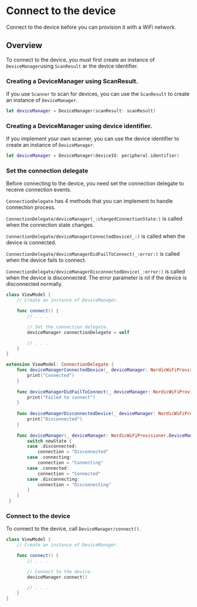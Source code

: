 # Connect to the device
Connect to the device before you can provision it with a WiFi network.

## Overview

To connect to the device, you must first create an instance of ``DeviceManager``using ``ScanResult`` ar the device identifier.

### Creating a DeviceManager using ScanResult.
If you use ``Scanner`` to scan for devices, you can use the ``ScanResult`` to create an instance of ``DeviceManager``.

```swift
let deviceManager = DeviceManager(scanResult: scanResult)
```

### Creating a DeviceManager using device identifier.
If you implement your own scanner, you can use the device identifier to create an instance of ``DeviceManager``.

```swift
let deviceManager = DeviceManager(deviceId: peripheral.identifier)
```

### Set the connection delegate
Before connecting to the device, you need set the connection delegate to receive connection events.

``ConnectionDelegate`` has 4 methods that you can implement to handle connection process.

``ConnectionDelegate/deviceManager(_:changedConnectionState:)`` is called when the connection state changes.

``ConnectionDelegate/deviceManagerConnectedDevice(_:)`` is called when the device is connected.

``ConnectionDelegate/deviceManagerDidFailToConnect(_:error:)`` is called when the device fails to connect.

``ConnectionDelegate/deviceManagerDisconnectedDevice(_:error:)`` is called when the device is disconnected. The error parameter is nil if the device is disconnected normally.

```swift
class ViewModel {
    // Create an instance of DeviceManager.

    func connect() {
        // . . .

        // Set the connection delegate.
        deviceManager.connectionDelegate = self

        // . . .
    }
}

extension ViewModel: ConnectionDelegate {
    func deviceManagerConnectedDevice(_ deviceManager: NordicWiFiProvisioner.DeviceManager) {
        print("Connected")
    }
    
    func deviceManagerDidFailToConnect(_ deviceManager: NordicWiFiProvisioner.DeviceManager, error: Error) {
        print("Failed to connect")
    }
    
    func deviceManagerDisconnectedDevice(_ deviceManager: NordicWiFiProvisioner.DeviceManager, error: Error?) {
        print("Disconnected")
    }
    
    func deviceManager(_ deviceManager: NordicWiFiProvisioner.DeviceManager, changedConnectionState newState: NordicWiFiProvisioner.DeviceManager.ConnectionState) {
        switch newState {
        case .disconnected:
            connection = "Disconnected"
        case .connecting:
            connection = "Connecting"
        case .connected:
            connection = "Connected"
        case .disconnecting:
            connection = "Disconnecting"
        }
    }
 }
 ```

### Connect to the device
To connect to the device, call ``DeviceManager/connect()``.

```swift
class ViewModel {
    // Create an instance of DeviceManager.

    func connect() {
        // . . .

        // Connect to the device.
        deviceManager.connect()

        // . . .
    }
}
```
